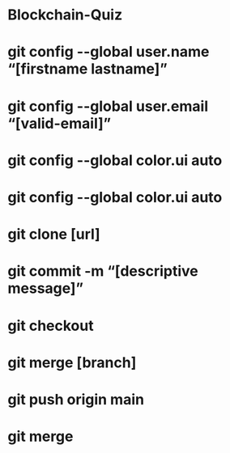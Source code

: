 # Blockchain-Quiz

# git config --global user.name “[firstname lastname]”

# git config --global user.email “[valid-email]”

# git config --global color.ui auto

# git config --global color.ui auto

# git clone [url]

# git commit -m “[descriptive message]”

# git checkout

# git merge [branch]

# git push origin main

# git merge

#

#

#

#

#

#
